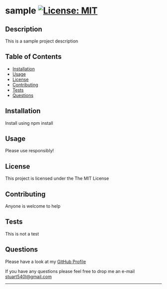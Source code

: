 #  sample [![License: MIT](https://img.shields.io/badge/License-MIT-yellow.svg)](https://opensource.org/licenses/MIT)

  ## Description
  
  This is a sample project description
  

  ## Table of Contents
  
  * [Installation](#installation)
  * [Usage](#usage)
  * [License](#license)
  * [Contributing](#contributing)
  * [Tests](#tests)
  * [Questions](#questions)

  ## Installation
  
  Install using npm install
  
  
  ## Usage 
  
  Please use responsibly!
  

  ## License
  
  This project is licensed under the The MIT License
  
  
  ## Contributing
  
  Anyone is welcome to help
  
  
  ## Tests
  
  This is not a test
  

  ## Questions

  Please have a look at my [GitHub Profile](https://github.com/stuart540/)

  If you have any questions please feel free to drop me an e-mail <stuart540l@gmail.com>


  ---